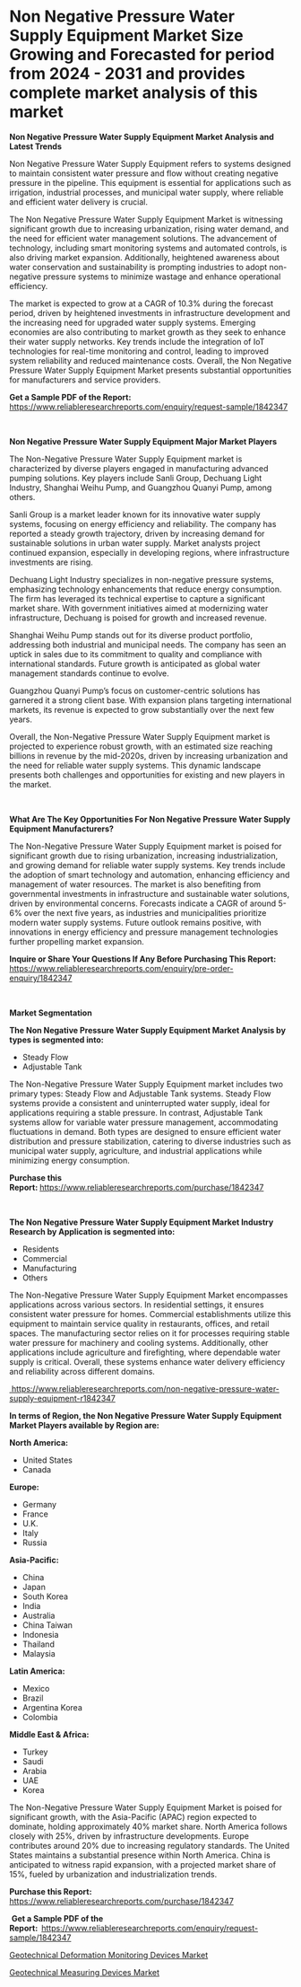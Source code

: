 <p><h1>Non Negative Pressure Water Supply Equipment Market Size Growing and Forecasted for period from 2024 - 2031 and provides complete market analysis of this market</h1></p><p><strong>Non Negative Pressure Water Supply Equipment Market Analysis and Latest Trends</strong></p>
<p><p>Non Negative Pressure Water Supply Equipment refers to systems designed to maintain consistent water pressure and flow without creating negative pressure in the pipeline. This equipment is essential for applications such as irrigation, industrial processes, and municipal water supply, where reliable and efficient water delivery is crucial.</p><p>The Non Negative Pressure Water Supply Equipment Market is witnessing significant growth due to increasing urbanization, rising water demand, and the need for efficient water management solutions. The advancement of technology, including smart monitoring systems and automated controls, is also driving market expansion. Additionally, heightened awareness about water conservation and sustainability is prompting industries to adopt non-negative pressure systems to minimize wastage and enhance operational efficiency.</p><p>The market is expected to grow at a CAGR of 10.3% during the forecast period, driven by heightened investments in infrastructure development and the increasing need for upgraded water supply systems. Emerging economies are also contributing to market growth as they seek to enhance their water supply networks. Key trends include the integration of IoT technologies for real-time monitoring and control, leading to improved system reliability and reduced maintenance costs. Overall, the Non Negative Pressure Water Supply Equipment Market presents substantial opportunities for manufacturers and service providers.</p></p>
<p><strong>Get a Sample PDF of the Report:&nbsp;</strong> <a href="https://www.reliableresearchreports.com/enquiry/request-sample/1842347?utm_campaign=40&utm_medium=2&utm_source=Github&utm_content=ia&utm_term=01012025&utm_id=non-negative-pressure-water-supply-equipment">https://www.reliableresearchreports.com/enquiry/request-sample/1842347</a></p>
<p>&nbsp;</p>
<p><strong>Non Negative Pressure Water Supply Equipment Major Market Players</strong></p>
<p><p>The Non-Negative Pressure Water Supply Equipment market is characterized by diverse players engaged in manufacturing advanced pumping solutions. Key players include Sanli Group, Dechuang Light Industry, Shanghai Weihu Pump, and Guangzhou Quanyi Pump, among others.  </p><p>Sanli Group is a market leader known for its innovative water supply systems, focusing on energy efficiency and reliability. The company has reported a steady growth trajectory, driven by increasing demand for sustainable solutions in urban water supply. Market analysts project continued expansion, especially in developing regions, where infrastructure investments are rising.</p><p>Dechuang Light Industry specializes in non-negative pressure systems, emphasizing technology enhancements that reduce energy consumption. The firm has leveraged its technical expertise to capture a significant market share. With government initiatives aimed at modernizing water infrastructure, Dechuang is poised for growth and increased revenue.</p><p>Shanghai Weihu Pump stands out for its diverse product portfolio, addressing both industrial and municipal needs. The company has seen an uptick in sales due to its commitment to quality and compliance with international standards. Future growth is anticipated as global water management standards continue to evolve.</p><p>Guangzhou Quanyi Pump’s focus on customer-centric solutions has garnered it a strong client base. With expansion plans targeting international markets, its revenue is expected to grow substantially over the next few years.</p><p>Overall, the Non-Negative Pressure Water Supply Equipment market is projected to experience robust growth, with an estimated size reaching billions in revenue by the mid-2020s, driven by increasing urbanization and the need for reliable water supply systems. This dynamic landscape presents both challenges and opportunities for existing and new players in the market.</p></p>
<p>&nbsp;</p>
<p><strong>What Are The Key Opportunities For Non Negative Pressure Water Supply Equipment Manufacturers?</strong></p>
<p><p>The Non-Negative Pressure Water Supply Equipment market is poised for significant growth due to rising urbanization, increasing industrialization, and growing demand for reliable water supply systems. Key trends include the adoption of smart technology and automation, enhancing efficiency and management of water resources. The market is also benefiting from governmental investments in infrastructure and sustainable water solutions, driven by environmental concerns. Forecasts indicate a CAGR of around 5-6% over the next five years, as industries and municipalities prioritize modern water supply systems. Future outlook remains positive, with innovations in energy efficiency and pressure management technologies further propelling market expansion.</p></p>
<p><strong>Inquire or Share Your Questions If Any Before Purchasing This Report:</strong> <a href="https://www.reliableresearchreports.com/enquiry/pre-order-enquiry/1842347?utm_campaign=40&utm_medium=2&utm_source=Github&utm_content=ia&utm_term=01012025&utm_id=non-negative-pressure-water-supply-equipment">https://www.reliableresearchreports.com/enquiry/pre-order-enquiry/1842347</a></p>
<p>&nbsp;</p>
<p><strong>Market Segmentation</strong></p>
<p><strong>The Non Negative Pressure Water Supply Equipment Market Analysis by types is segmented into:</strong></p>
<p><ul><li>Steady Flow</li><li>Adjustable Tank</li></ul></p>
<p><p>The Non-Negative Pressure Water Supply Equipment market includes two primary types: Steady Flow and Adjustable Tank systems. Steady Flow systems provide a consistent and uninterrupted water supply, ideal for applications requiring a stable pressure. In contrast, Adjustable Tank systems allow for variable water pressure management, accommodating fluctuations in demand. Both types are designed to ensure efficient water distribution and pressure stabilization, catering to diverse industries such as municipal water supply, agriculture, and industrial applications while minimizing energy consumption.</p></p>
<p><strong>Purchase this Report:&nbsp;</strong><a href="https://www.reliableresearchreports.com/purchase/1842347?utm_campaign=40&utm_medium=2&utm_source=Github&utm_content=ia&utm_term=01012025&utm_id=non-negative-pressure-water-supply-equipment">https://www.reliableresearchreports.com/purchase/1842347</a></p>
<p>&nbsp;</p>
<p><strong>The Non Negative Pressure Water Supply Equipment Market Industry Research by Application is segmented into:</strong></p>
<p><ul><li>Residents</li><li>Commercial</li><li>Manufacturing</li><li>Others</li></ul></p>
<p><p>The Non-Negative Pressure Water Supply Equipment Market encompasses applications across various sectors. In residential settings, it ensures consistent water pressure for homes. Commercial establishments utilize this equipment to maintain service quality in restaurants, offices, and retail spaces. The manufacturing sector relies on it for processes requiring stable water pressure for machinery and cooling systems. Additionally, other applications include agriculture and firefighting, where dependable water supply is critical. Overall, these systems enhance water delivery efficiency and reliability across different domains.</p></p>
<p><a href="https://www.reliableresearchreports.com/non-negative-pressure-water-supply-equipment-r1842347?utm_campaign=40&utm_medium=2&utm_source=Github&utm_content=ia&utm_term=01012025&utm_id=non-negative-pressure-water-supply-equipment">&nbsp;https://www.reliableresearchreports.com/non-negative-pressure-water-supply-equipment-r1842347</a></p>
<p><strong>In terms of Region, the Non Negative Pressure Water Supply Equipment Market Players available by Region are:</strong></p>
<p>
    <p> <strong> North America: </strong>
        <ul>
            <li>United States</li>
            <li>Canada</li>
        </ul>
        </p> 
    <p> <strong> Europe: </strong>
        <ul>
            <li>Germany</li>
            <li>France</li>
            <li>U.K.</li>
            <li>Italy</li>
            <li>Russia</li>
        </ul>
        </p> 
    <p> <strong> Asia-Pacific: </strong>
        <ul>
            <li>China</li>
            <li>Japan</li>
            <li>South Korea</li>
            <li>India</li>
            <li>Australia</li>
            <li>China Taiwan</li>
            <li>Indonesia</li>
            <li>Thailand</li>
            <li>Malaysia</li>
        </ul>
        </p> 
    <p> <strong> Latin America: </strong>
        <ul>
            <li>Mexico</li>
            <li>Brazil</li>
            <li>Argentina Korea</li>
            <li>Colombia</li>
        </ul>
        </p> 
    <p> <strong> Middle East & Africa: </strong>
        <ul>
            <li>Turkey</li>
            <li>Saudi</li>
            <li>Arabia</li>
            <li>UAE</li>
            <li>Korea</li>
        </ul>
    </p>
    </p>
<p><p>The Non-Negative Pressure Water Supply Equipment Market is poised for significant growth, with the Asia-Pacific (APAC) region expected to dominate, holding approximately 40% market share. North America follows closely with 25%, driven by infrastructure developments. Europe contributes around 20% due to increasing regulatory standards. The United States maintains a substantial presence within North America. China is anticipated to witness rapid expansion, with a projected market share of 15%, fueled by urbanization and industrialization trends.</p></p>
<p><strong>Purchase this Report: </strong><a href="https://www.reliableresearchreports.com/purchase/1842347?utm_campaign=40&utm_medium=2&utm_source=Github&utm_content=ia&utm_term=01012025&utm_id=non-negative-pressure-water-supply-equipment">https://www.reliableresearchreports.com/purchase/1842347</a></p>
<p>&nbsp;<strong>Get a Sample PDF of the Report:&nbsp;&nbsp;</strong><a href="https://www.reliableresearchreports.com/enquiry/request-sample/1842347?utm_campaign=40&utm_medium=2&utm_source=Github&utm_content=ia&utm_term=01012025&utm_id=non-negative-pressure-water-supply-equipment">https://www.reliableresearchreports.com/enquiry/request-sample/1842347</a></p>
<p><strong></strong></p>
<p><p><a href="https://github.com/birnbaumbulah0/Market-Research-Report-List-1/blob/main/geotechnical-deformation-monitoring-devices-market.md?utm_campaign=40&utm_medium=2&utm_source=Github&utm_content=ia&utm_term=01012025&utm_id=non-negative-pressure-water-supply-equipment">Geotechnical Deformation Monitoring Devices Market</a></p><p><a href="https://github.com/hartsockdonnette82/Market-Research-Report-List-1/blob/main/geotechnical-measuring-devices-market.md?utm_campaign=40&utm_medium=2&utm_source=Github&utm_content=ia&utm_term=01012025&utm_id=non-negative-pressure-water-supply-equipment">Geotechnical Measuring Devices Market</a></p></p>